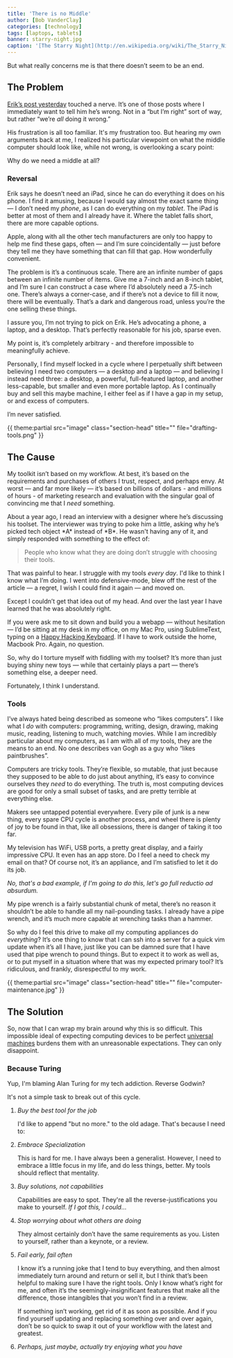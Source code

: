 ```yaml
---
title: 'There is no Middle'
author: [Bob VanderClay]
categories: [technology]
tags: [laptops, tablets]
banner: starry-night.jpg
caption: '[The Starry Night](http://en.wikipedia.org/wiki/The_Starry_Night)'
---
```


But what really concerns me is that there doesn’t seem to be an end.

## The Problem

[Erik’s post yesterday](http://high90.pub/blog/whats-in-the-middle) touched a nerve. It’s one of those posts where I immediately want to tell him he’s wrong. Not in a “but I’m right” sort of way, but rather “we’re *all* doing it wrong.”

His frustration is all too familiar. It's my frustration too. But hearing my own arguments back at me, I realized his particular viewpoint on what the middle computer should look like, while not wrong, is overlooking a scary point:

Why do we need a middle at all?

<aside class="right sidebar dark-blue" markdown="1">

<h3><i class="fa fa-rotate-left fa-3x"></i>Reversal</h3>

Erik says he doesn’t need an iPad, since he can do everything it does on his phone. I find it amusing, because I would say almost the exact same thing — I don’t need my *phone*, as I can do everything on my *tablet*. The iPad is better at most of them and I already have it. Where the tablet falls short, there are more capable options.

</aside>

Apple, along with all the other tech manufacturers are only too happy to help me find these gaps, often — and I’m sure coincidentally — just before they tell me they have something that can fill that gap. How wonderfully convenient.

The problem is it’s a continuous scale. There are an infinite number of gaps between an infinite number of items. Give me a 7-inch and an 8-inch tablet, and I’m sure I can construct a case where I’d absolutely need a 7.5-inch one. There’s always a corner-case, and if there’s not a device to fill it now, there will be eventually. That’s a dark and dangerous road, unless you’re the one selling these things.

I assure you, I’m not trying to pick on Erik. He’s advocating a phone, a laptop, and a desktop. That’s perfectly reasonable for his job, sparse even.

My point is, it’s completely arbitrary - and therefore impossible to meaningfully achieve.

Personally, I find myself locked in a cycle where I perpetually shift between believing I need two computers — a desktop and a laptop — and believing I instead need three: a desktop, a powerful, full-featured laptop, and another less-capable, but smaller and even more portable laptop. As I continually buy and sell this maybe machine, I either feel as if I have a gap in my setup, or and excess of computers.

I’m never satisfied.

{{ theme:partial src="image" class="section-head" title="" file="drafting-tools.png" }}

## The Cause

My toolkit isn’t based on my workflow. At best, it’s based on the requirements and purchases of others I trust, respect, and perhaps envy. At worst — and far more likely — it’s based on billions of dollars - and millions of hours - of marketing research and evaluation with the singular goal of convincing me that I *need* something.

<p class="has-pullquote" data-pullquote="I struggle with my tools every day" markdown="1">About a year ago, I read an interview with a designer where he’s discussing his toolset. The interviewer was trying to poke him a little, asking why he’s picked tech object *A* instead of *B*. He wasn't having any of it, and simply responded with something to the effect of:</p>

> People who know what they are doing don’t struggle with choosing their tools.

That was painful to hear. I struggle with my tools *every day*. I'd like to think I know what I’m doing. I went into defensive-mode, blew off the rest of the article — a regret, I wish I could find it again — and moved on.

Except I couldn’t get that idea out of my head. And over the last year I have learned that he was absolutely right.

If you were ask me to sit down and build you a webapp — without hesitation — I’d be sitting at my desk in my office, on my Mac Pro, using SublimeText, typing on a [Happy Hacking Keyboard](http://www.amazon.com/Happy-Hacking-Keyboard-Professional2-Black/dp/B000EXZ0VC). If I have to work outside the home, Macbook Pro. Again, no question.

So, why do I torture myself with fiddling with my toolset? It’s more than just buying shiny new toys — while that certainly plays a part — there’s something else, a deeper need.

Fortunately, I think I understand.

<aside class="sidebar right dark-blue" markdown="1">

<h3><i class="fa fa-wrench fa-3x"></i>Tools</h3>

I’ve always hated being described as someone who “likes computers”. I like what I *do* with computers: programming, writing, design, drawing, making music, reading, listening to much, watching movies. While I am incredibly particular about my computers, as I am with all of my tools, they are the means to an end. No one describes van Gogh as a guy who “likes paintbrushes”.
</aside>

Computers are tricky tools. They’re flexible, so mutable, that just because they supposed to be able to do just about anything, it’s easy to convince ourselves they *need* to do everything. The truth is, most computing devices are good for only a small subset of tasks, and are pretty terrible at everything else.

Makers see untapped potential everywhere. Every pile of junk is a new thing, every spare CPU cycle is another process, and wheel there is plenty of joy to be found in that, like all obsessions, there is danger of taking it too far.

My television has WiFi, USB ports, a pretty great display, and a fairly impressive CPU. It even has an app store. Do I feel a need to check my email on that? Of course not, it’s an appliance, and I’m satisfied to let it do its job.

*No, that's a bad example, if I'm going to do this, let's go full reductio ad absurdum.*

My pipe wrench is a fairly substantial chunk of metal, there’s no reason it shouldn’t be able to handle all my nail-pounding tasks. I already have a pipe wrench, and it’s much more capable at wrenching tasks than a hammer.

So why do I feel this drive to make *all* my computing appliances do *everything*? It’s one thing to know that I can ssh into a server for a quick vim update when it’s all I have, just like you can be damned sure that I have used that pipe wrench to pound things. But to expect it to work as well as, or to put myself in a situation where that was my expected primary tool? It’s ridiculous, and frankly, disrespectful to my work.

{{ theme:partial src="image" class="section-head" title="" file="computer-maintenance.jpg" }}

## The Solution

So, now that I can wrap my brain around why this is so difficult. This impossible ideal of expecting computing devices to be perfect [universal machines](http://en.wikipedia.org/wiki/Universal_Turing_machine) burdens them with an unreasonable expectations. They can only disappoint.

<aside class="sidebar right dark-blue" markdown="1">

<h3><i class="fa fa-apple fa-3x"></i>Because Turing</h3>

Yup, I'm blaming Alan Turing for my tech addiction. Reverse Godwin?
</aside>

It's not a simple task to break out of this cycle.

1. *Buy the best tool for the job*

	I'd like to append "but no more." to the old adage. That's because I need to:

2. *Embrace Specialization*

	This is hard for me. I have always been a generalist. However, I need to embrace a little focus in my life, and do less things, better. My tools should reflect that mentality.

3. *Buy solutions, not capabilities*

	Capabilities are easy to spot. They're all the reverse-justifications you make to yourself. *If I got this, I could...*

4. *Stop worrying about what others are doing*

 	They almost certainly don’t have the same requirements as you. Listen to yourself, rather than a keynote, or a review.

5. *Fail early,  fail often* 

	I know it’s a running joke that I tend to buy everything, and then almost immediately turn around and return or sell it, but I think that’s been helpful to making sure I have the right tools. Only I know what’s right for me, and often it’s the seemingly-insignificant features that make all the difference, those intangibles that you won’t find in a review.

	If something isn’t working, get rid of it as soon as possible. And if you find yourself updating and replacing something over and over again, don’t be so quick to swap it out of your workflow with the latest and greatest.

6. *Perhaps, just maybe, actually try enjoying what you have*
